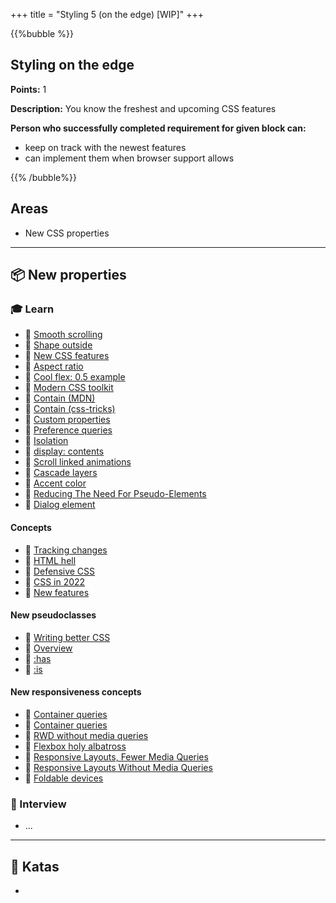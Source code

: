 +++
title = "Styling 5 (on the edge) [WIP]"
+++

{{%bubble %}}

## Styling on the edge

**Points:** 1

**Description:** You know the freshest and upcoming CSS features

**Person who successfully completed requirement for given block can:**
- keep on track with the newest features
- can implement them when browser support allows

{{% /bubble%}}

## Areas

- New CSS properties

---

## 📦 New properties

### 🎓 Learn
- 📗 [Smooth scrolling](https://css-tricks.com/almanac/properties/s/scroll-behavior/)
- 📗 [Shape outside](https://css-tricks.com/almanac/properties/s/shape-outside/)
- 📗 [New CSS features](https://www.smashingmagazine.com/2021/02/things-you-can-do-with-css-today/)
- 📗 [Aspect ratio](https://web.dev/aspect-ratio/)
- 📗 [Cool flex: 0.5 example](https://codepen.io/miriamsuzanne/pen/eYdJvWE)
- 📗 [Modern CSS toolkit](https://codepen.io/5t3ph/pen/LYzvrGv)
- 📗 [Contain (MDN)](https://developer.mozilla.org/en-US/docs/Web/CSS/contain)
- 📗 [Contain (css-tricks)](https://css-tricks.com/almanac/properties/c/contain/)
- 📗 [Custom properties](https://12daysofweb.dev/2021/css-custom-properties/)
- 📗 [Preference queries](https://12daysofweb.dev/2021/preference-queries/)
- 📗 [Isolation](https://css-tricks.com/almanac/properties/i/isolation/)
- 📗 [display: contents](https://www.smashingmagazine.com/2019/05/display-box-generation/)
- 📗 [Scroll linked animations](https://css-tricks.com/practical-use-cases-for-scroll-linked-animations-in-css-with-scroll-timelines/)
- 📗 [Cascade layers](https://ishadeed.com/article/cascade-layers/)
- 📗 [Accent color](https://css-tricks.com/almanac/properties/a/accent-color/)
- 📗 [Reducing The Need For Pseudo-Elements](https://www.smashingmagazine.com/2021/09/reducing-need-pseudo-elements/)
- 📗 [Dialog element](https://www.stefanjudis.com/blog/a-look-at-the-dialog-elements-super-powers/)  

#### Concepts
- 📗 [Tracking changes](https://cssdb.org/)
- 📗 [HTML hell](https://www.htmhell.dev/)
- 📗 [Defensive CSS](https://ishadeed.com/article/defensive-css/)
- 📗 [CSS in 2022](https://www.bram.us/2021/12/27/css-in-2022/)
- 📗 [New features](https://www.smashingmagazine.com/2022/03/new-css-features-2022/)

#### New pseudoclasses
- 📗 [Writing better CSS](https://www.aleksandrhovhannisyan.com/blog/writing-better-css/)
- 📗 [Overview](https://medium.com/orpetron-wda/newly-supported-css4-pseudo-class-selectors-that-you-should-start-using-6b68fdf164e0)
- 📗 [:has](https://www.bram.us/2021/12/21/the-css-has-selector-is-way-more-than-a-parent-selector/)
- 📗 [:is](https://www.bram.us/2021/03/19/three-important-things-you-should-know-about-css-is/)

#### New responsiveness concepts
- 📗 [Container queries](https://www.smashingmagazine.com/2021/05/complete-guide-css-container-queries/)
- 📗 [Container queries](https://web.dev/new-responsive/)
- 📗 [RWD without media queries](https://www.browserlondon.com/blog/2019/08/19/should-we-still-be-selling-responsive-web-design/)
- 📗 [Flexbox holy albatross](https://heydonworks.com/article/the-flexbox-holy-albatross-reincarnated/)
- 📗 [Responsive Layouts, Fewer Media Queries](https://css-tricks.com/responsive-layouts-fewer-media-queries)
- 📗 [Responsive Layouts Without Media Queries](https://medium.com/codex/responsive-layouts-without-media-queries-5d7fd989be72)
- 📗 [Foldable devices](https://www.smashingmagazine.com/2022/03/building-web-layouts-dual-screen-foldable-devices/)

### 🎤 Interview

- ...

---

## 📝 Katas
- 
